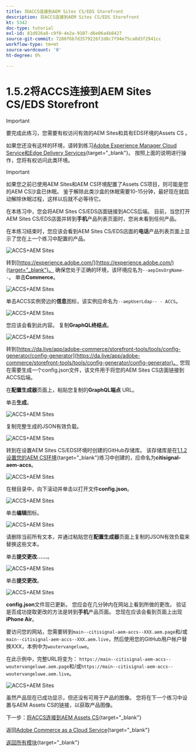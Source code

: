 ```yaml
---
title: 将ACCS连接到AEM Sites CS/EDS Storefront
description: 将ACCS连接到AEM Sites CS/EDS Storefront
kt: 5342
doc-type: tutorial
exl-id: 81d826a8-c9f0-4e2a-9107-d6e06a4b8427
source-git-commit: 7280f6b7d3579226f2d8c7f94e75ca8d3f2941cc
workflow-type: tm+mt
source-wordcount: '0'
ht-degree: 0%

---
```


# 1.5.2将ACCS连接到AEM Sites CS/EDS Storefront

>[!IMPORTANT]
>
>要完成此练习，您需要有权访问有效的AEM Sites和具有EDS环境的Assets CS 。
>
>如果您还没有这样的环境，请转到练习[Adobe Experience Manager Cloud Service和Edge Delivery Services](./../../../modules/asset-mgmt/module2.1/aemcs.md){target="_blank"}。 按照上面的说明进行操作，您将有权访问此类环境。

>[!IMPORTANT]
>
>如果您之前已使用AEM Sites和AEM CS环境配置了Assets CS项目，则可能是您的AEM CS沙盒已休眠。 鉴于解除此类沙盒的休眠需要10-15分钟，最好现在就启动解除休眠过程，这样以后就不必等待它。

在本练习中，您会将AEM Sites CS/EDS店面链接到ACCS后端。 目前，当您打开AEM Sites CS/EDS店面并转到&#x200B;**手机**&#x200B;产品列表页面时，您尚未看到任何产品。

在本练习结束时，您应该会看到AEM Sites CS/EDS店面的&#x200B;**电话**&#x200B;产品列表页面上显示了您在上一个练习中配置的产品。

![ACCS+AEM Sites](./images/accsaemsites0.png)

转到[https://experience.adobe.com/](https://experience.adobe.com/){target="_blank"}。 确保您处于正确的环境，该环境应名为`--aepImsOrgName--`。 单击&#x200B;**Commerce**。

![ACCS+AEM Sites](./images/accsaemsites1.png)

单击ACCS实例旁边的&#x200B;**信息**&#x200B;图标，该实例应命名为`--aepUserLdap-- - ACCS`。

![ACCS+AEM Sites](./images/accsaemsites2.png)

您应该会看到此内容。 复制&#x200B;**GraphQL终结点**。

![ACCS+AEM Sites](./images/accsaemsites3.png)

转到[https://da.live/app/adobe-commerce/storefront-tools/tools/config-generator/config-generator](https://da.live/app/adobe-commerce/storefront-tools/tools/config-generator/config-generator)。 您现在需要生成一个config.json文件，该文件用于将您的AEM Sites CS店面链接到ACCS后端。

在&#x200B;**配置生成器**&#x200B;页面上，粘贴您复制的&#x200B;**GraphQL端点** URL。

单击&#x200B;**生成**。

![ACCS+AEM Sites](./images/accsaemsites4.png)

复制完整生成的JSON有效负载。

![ACCS+AEM Sites](./images/accsaemsites5.png)

转到在设置AEM Sites CS/EDS环境时创建的GitHub存储库。 该存储库是在[1.1.2设置您的AEM CS环境](./../../../modules/asset-mgmt/module2.1/ex3.md){target="_blank"}练习中创建的，应命名为&#x200B;**citisignal-aem-accs**。

![ACCS+AEM Sites](./images/accsaemsites6.png)

在根目录中，向下滚动并单击以打开文件&#x200B;**config.json**。

![ACCS+AEM Sites](./images/accsaemsites7.png)

单击&#x200B;**编辑**&#x200B;图标。

![ACCS+AEM Sites](./images/accsaemsites8.png)

请删除当前所有文本，并通过粘贴您在&#x200B;**配置生成器**&#x200B;页面上复制的JSON有效负载来替换这些文本。

单击&#x200B;**提交更改……**。

![ACCS+AEM Sites](./images/accsaemsites9.png)

单击&#x200B;**提交更改**。

![ACCS+AEM Sites](./images/accsaemsites10.png)

**config.json**&#x200B;文件现已更新。 您应会在几分钟内在网站上看到所做的更改。 验证是否成功提取更改的方法是转到&#x200B;**手机**&#x200B;产品页面。 您现在应该会看到页面上出现&#x200B;**iPhone Air**。

要访问您的网站，您需要转到`main--citisignal-aem-accs--XXX.aem.page`和/或`main--citisignal-aem-accs--XXX.aem.live`，然后使用您的GitHub用户帐户替换XXX，本例中为`woutervangeluwe`。

在此示例中，完整URL将变为：
`https://main--citisignal-aem-accs--woutervangeluwe.aem.page`和/或`https://main--citisignal-aem-accs--woutervangeluwe.aem.live`。

![ACCS+AEM Sites](./images/accsaemsites11.png)

虽然产品现在已成功显示，但还没有可用于产品的图像。 您将在下一个练习中设置与AEM Assets CS的链接，以获取产品图像。

下一步：[将ACCS连接到AEM Assets CS](./ex3.md){target="_blank"}

返回[Adobe Commerce as a Cloud Service](./accs.md){target="_blank"}

[返回所有模块](./../../../overview.md){target="_blank"}
